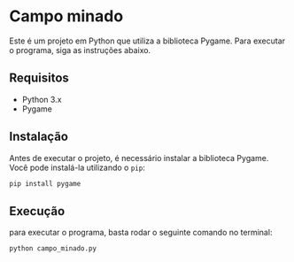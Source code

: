 # Campo minado

Este é um projeto em Python que utiliza a biblioteca Pygame. Para executar o programa, siga as instruções abaixo.

## Requisitos

- Python 3.x
- Pygame

## Instalação

Antes de executar o projeto, é necessário instalar a biblioteca Pygame. Você pode instalá-la utilizando o `pip`:

```bash
pip install pygame
```

## Execução

para executar o programa, basta rodar o seguinte comando no terminal:
```cod
python campo_minado.py
```
